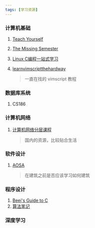 ```yaml
---
tags: [学习资源]
---
```


### 计算机基础

1. [Teach Yourself](https://teachyourselfcs.com/)
2. [The Missing Semester](https://missing.csail.mit.edu/)
3. [Linux C编程一站式学习](https://akaedu.github.io/book/index.html)

4. [learnvimscriptthehardway](https://learnvimscriptthehardway.stevelosh.com/)

   > 一直在找的 vimscript 教程

### 数据库系统

1. CS186

### 计算机网络

1. [计算机网络分层课程](https://qige.io/network/network.html#)

   > 国内的资源，比较贴合生活

### 软件设计

1. [AOSA](https://aosabook.org/en/index.html)

   > 在建筑之前是否应该学习如何建筑

### 程序设计

1. [Beej's Guide to C](https://beej.us/guide/)
2. [算法笔记](https://web.ntnu.edu.tw/~algo/)


### 深度学习
